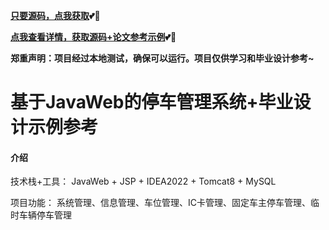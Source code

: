 **[只要源码，点我获取](https://x-x.fun/e/YC89c9ba5001A)💕🤞**

**[点我查看详情，获取源码+论文参考示例](http://blog.cyrobot.top/blog/article/164)💕🤞**

**郑重声明：项目经过本地测试，确保可以运行。项目仅供学习和毕业设计参考~**

# 基于JavaWeb的停车管理系统+毕业设计示例参考

#### 介绍
技术栈+工具： JavaWeb + JSP + IDEA2022 + Tomcat8 + MySQL

项目功能： 系统管理、信息管理、车位管理、IC卡管理、固定车主停车管理、临时车辆停车管理

